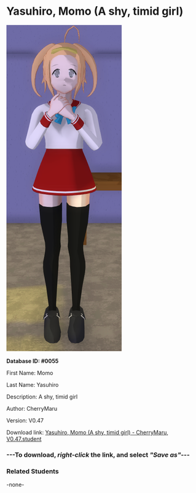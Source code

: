 # Yasuhiro, Momo (A shy, timid girl)

<img src="Files/Images/Yasuhiro, Momo (A shy, timid girl).png" title="Yasuhiro, Momo (A shy, timid girl) - CherryMaru, V0.47">

**Database ID: #0055**

First Name: Momo

Last Name: Yasuhiro

Description: A shy, timid girl

Author: CherryMaru

Version: V0.47

Download link: <a href="https://raw.githubusercontent.com/Arbiter1223/Daigaku-Gurashi-Custom-Students/master/Files/Studen%20Files/Yasuhiro%2C%20Momo%20(A%20shy%2C%20timid%20girl)%20-%20CherryMaru%2C%20V0.47.student">Yasuhiro, Momo (A shy, timid girl) - CherryMaru, V0.47.student</a>

### ---**To download, _right-click_ the link, and select _"Save as"_**---

### Related Students

-none-
